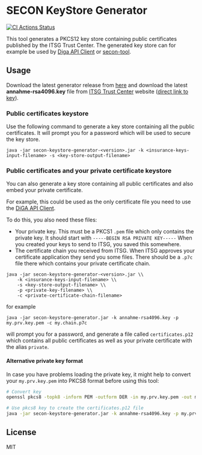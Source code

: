 # SECON KeyStore Generator

[![CI Actions Status](https://github.com/mawendo-gmbh/secon-keystore-generator/actions/workflows/ci.yml/badge.svg?branch=main)](https://github.com/mawendo-gmbh/secon-keystore-generator/actions)

This tool generates a PKCS12 key store containing public certificates published by the ITSG Trust Center. The generated key store can for example be used by [Diga API Client](https://github.com/alex-therapeutics/diga-api-client) or [secon-tool](https://github.com/DieTechniker/secon-tool).

## Usage
Download the latest generator release from [here](https://github.com/mawendo-gmbh/secon-keystore-generator/releases) and 
download the latest **annahme-rsa4096.key** file from [ITSG Trust Center](https://www.itsg.de/produkte/trust-center/oeffentliche-zertifikate-und-verzeichnisse/) website ([direct link to key](https://trustcenter-data.itsg.de/dale/annahme-rsa4096.key)).

### Public certificates keystore

Use the following command to generate a key store containing all the public certificates. It will prompt you for a password which will be used to secure the key store.

```
java -jar secon-keystore-generator-<version>.jar -k <insurance-keys-input-filename> -s <key-store-output-filename>
```

### Public certificates and your private certificate keystore

You can also generate a key store containing all public certificates and also embed your private certificate. 

For example, this could be used as the only certificate file you need to use the [DiGA API Client](https://github.com/alex-therapeutics/diga-api-client).

To do this, you also need these files:
- Your private key. This must be a PKCS1 `.pem` file which only contains the private key. It should start with `-----BEGIN RSA PRIVATE KEY-----` When you created your keys to send to ITSG, you saved this somewhere.
- The certificate chain you received from ITSG. When ITSG approves your certificate application they send you some files. There should be a `.p7c` file there which contains your private certificate chain.

```
java -jar secon-keystore-generator-<version>.jar \\
    -k <insurance-keys-input-filename> \\
    -s <key-store-output-filename> \\
    -p <private-key-filename> \\
    -c <private-certificate-chain-filename>
```

for example
```
java -jar secon-keystore-generator.jar -k annahme-rsa4096.key -p my.prv.key.pem -c my.chain.p7c
```
will prompt you for a password, and generate a file called `certificates.p12` which contains all public certificates
as well as your private certificate with the alias `private`.

#### Alternative private key format

In case you have problems loading the private key, it might help to convert your `my.prv.key.pem` into PKCS8 format before using this tool:

```bash
# Convert key
openssl pkcs8 -topk8 -inform PEM -outform DER -in my.prv.key.pem -out my.prv.key.der -nocrypt

# Use pkcs8 key to create the certificates.p12 file
java -jar secon-keystore-generator.jar -k annahme-rsa4096.key -p my.prv.key.der -c my.chain.p7c
```

## License
MIT
